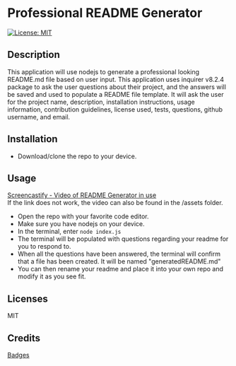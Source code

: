 # Professional README Generator
[![License: MIT](https://img.shields.io/badge/License-MIT-yellow.svg)](https://opensource.org/licenses/MIT)

## Description
This application will use nodejs to generate a professional looking README.md file based on user input. This application uses inquirer v8.2.4 package to ask the user questions about their project, and the answers will be saved and used to populate a README file template. It will ask the user for the project name, description, installation instructions, usage information, contribution guidelines, license used, tests, questions, github username, and email. 

## Installation
- Download/clone the repo to your device. 

## Usage
[Screencastify - Video of README Generator in use](https://watch.screencastify.com/v/aDexEwkqpSFdHF6zbqUQ)  
If the link does not work, the video can also be found in the /assets folder.  

- Open the repo with your favorite code editor. 
- Make sure you have nodejs on your device. 
- In the terminal, enter `node index.js`
- The terminal will be populated with questions regarding your readme for you to respond to.
- When all the questions have been answered, the terminal will confirm that a file has been created. It will be named "generatedREADME.md"
- You can then rename your readme and place it into your own repo and modify it as you see fit.

## Licenses
MIT

## Credits
[Badges](https://gist.github.com/lukas-h/2a5d00690736b4c3a7ba)  


